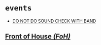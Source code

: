 # `events`


  - [DO NOT DO SOUND CHECK WITH BAND](https://youtu.be/_eFZxi53Q6s?t=1672)



## [Front of House _(FoH)_](https://www.youtube.com/watch?v=qqj_aEx3tI4)


